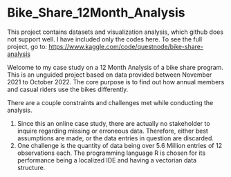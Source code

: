 # Bike_Share_12Month_Analysis
This project contains datasets and visualization analysis, which github does not support well.  I have included only the codes here.  To see the full project, go to:
https://www.kaggle.com/code/questnode/bike-share-analysis

Welcome to my case study on a 12 Month Analysis of a bike share program.  This is an unguided project based on data provided between November 2021 to October 2022. The core purpose is to find out how annual members and casual riders use the bikes differently.  

There are a couple constraints and challenges met while conducting the analysis.
1. Since this an online case study, there are actually no stakeholder to inquire regarding missing or erroneous data.  Therefore, either best assumptions are made, or the data entries in question are discarded.
2. One challenge is the quantity of data being over 5.6 Million entries of 12 observations each. The programming language R is chosen for its performance being a localized IDE and having a vectorian data structure.
